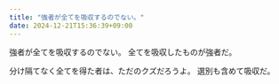 ```yaml
---
title: "強者が全てを吸収するのでない。"
date: 2024-12-21T15:36:39+09:00
---
```

強者が全てを吸収するのでない。
全てを吸収したものが強者だ。

分け隔てなく全てを得た者は、ただのクズだろうよ。
選別も含めて吸収だ。
